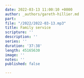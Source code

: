 ```yaml
---
date: 2022-03-13 11:00:10 +0000
author: _authors/gareth-hillier.md
part: 
file: "/2022/2022-03-13.mp3"
title: Family service
scripture: ''
description: ''
series: ''
duration: '37:38'
length: 45165630
image: ''
notes: ''
published: false

---
```

